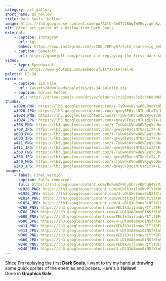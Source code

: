```yaml
---
category: art_gallery
short_name: ds_hollow
title: Dark Souls "Hollow"
image: https://lh3.googleusercontent.com/pw/ACtC-3e8TtC8Wq1WVEuyiqkhRzJMBG5E1bltoaVfXP8XgeyIjOEcdYePtEL70V69HxA7BdrZoo7JSdT6jCNq51uXczwg6wqy4UeW1WAmxAFswf-Uw35CEf8FMX5sKpEouyiyrlwiF_ndU_jlsNCHUU-AXdB-=w1200-h630-no?authuser=0
alt: Pixel art sprite of a Hollow from Dark Souls
external:
    - caption: Instagram
      url: ig
      embed: https://www.instagram.com/p/CDN_78MnyG7/?utm_source=ig_embed&amp;utm_campaign=loading
    - caption: GameJolt
      url: https://gamejolt.com/p/since-i-m-replaying-the-first-dark-souls-i-want-to-try-my-hand-at-ccugxmmg
video:
    - type: Speedpaint
      url: https://www.youtube.com/embed/wfvICYAxCkA?rel=0
palette: DS-34
mirrors:
    - caption: Zip File
      url: /assets/downloads/palettes/ds-34 palette.zip
    - caption: Gdrive Folder
      url: https://drive.google.com/drive/folders/1YiqZw9xL5o2c5XOdpNKhVUp9QVWIPloV?usp=sharing
thumbs:
    w1920_PNG: https://lh3.googleusercontent.com/Y-TyUw4sKVnw86VRyqYcUboQvK0KTQ70lDnaVC0CRrJ1hqWmpg6oX0Av7MILf76Zsycd99W38XpuK5i45YhJ4bFhrMTrgyIml_pFiltvmCMcjcld7-j5m9JR4y5KO4ecZinE7AuDEA=w355
    w1920_JPG: https://lh3.googleusercontent.com/-qvey6FBycsNTUadLxT4-Ei3Nvf9CovfvGT1u2cCBoxtkl-3qCdUqMOF6nhDgDBr4aOQe29UrLm1TFqk2CzqUykjyb-E2w2CWsRka2ii09_2_o7vEEkjPe7ICqx48TM7KccfosK3mQ=w355
    w1024_PNG: https://lh3.googleusercontent.com/Y-TyUw4sKVnw86VRyqYcUboQvK0KTQ70lDnaVC0CRrJ1hqWmpg6oX0Av7MILf76Zsycd99W38XpuK5i45YhJ4bFhrMTrgyIml_pFiltvmCMcjcld7-j5m9JR4y5KO4ecZinE7AuDEA=w284
    w1024_JPG: https://lh3.googleusercontent.com/-qvey6FBycsNTUadLxT4-Ei3Nvf9CovfvGT1u2cCBoxtkl-3qCdUqMOF6nhDgDBr4aOQe29UrLm1TFqk2CzqUykjyb-E2w2CWsRka2ii09_2_o7vEEkjPe7ICqx48TM7KccfosK3mQ=w284
    w768_PNG: https://lh3.googleusercontent.com/Y-TyUw4sKVnw86VRyqYcUboQvK0KTQ70lDnaVC0CRrJ1hqWmpg6oX0Av7MILf76Zsycd99W38XpuK5i45YhJ4bFhrMTrgyIml_pFiltvmCMcjcld7-j5m9JR4y5KO4ecZinE7AuDEA=w213
    w768_JPG: https://lh3.googleusercontent.com/-qvey6FBycsNTUadLxT4-Ei3Nvf9CovfvGT1u2cCBoxtkl-3qCdUqMOF6nhDgDBr4aOQe29UrLm1TFqk2CzqUykjyb-E2w2CWsRka2ii09_2_o7vEEkjPe7ICqx48TM7KccfosK3mQ=w213
    w600_PNG: https://lh3.googleusercontent.com/Y-TyUw4sKVnw86VRyqYcUboQvK0KTQ70lDnaVC0CRrJ1hqWmpg6oX0Av7MILf76Zsycd99W38XpuK5i45YhJ4bFhrMTrgyIml_pFiltvmCMcjcld7-j5m9JR4y5KO4ecZinE7AuDEA=w166
    w600_JPG: https://lh3.googleusercontent.com/-qvey6FBycsNTUadLxT4-Ei3Nvf9CovfvGT1u2cCBoxtkl-3qCdUqMOF6nhDgDBr4aOQe29UrLm1TFqk2CzqUykjyb-E2w2CWsRka2ii09_2_o7vEEkjPe7ICqx48TM7KccfosK3mQ=w166
    w411_PNG: https://lh3.googleusercontent.com/Y-TyUw4sKVnw86VRyqYcUboQvK0KTQ70lDnaVC0CRrJ1hqWmpg6oX0Av7MILf76Zsycd99W38XpuK5i45YhJ4bFhrMTrgyIml_pFiltvmCMcjcld7-j5m9JR4y5KO4ecZinE7AuDEA=w114
    w411_JPG: https://lh3.googleusercontent.com/-qvey6FBycsNTUadLxT4-Ei3Nvf9CovfvGT1u2cCBoxtkl-3qCdUqMOF6nhDgDBr4aOQe29UrLm1TFqk2CzqUykjyb-E2w2CWsRka2ii09_2_o7vEEkjPe7ICqx48TM7KccfosK3mQ=w114
    w360_PNG: https://lh3.googleusercontent.com/Y-TyUw4sKVnw86VRyqYcUboQvK0KTQ70lDnaVC0CRrJ1hqWmpg6oX0Av7MILf76Zsycd99W38XpuK5i45YhJ4bFhrMTrgyIml_pFiltvmCMcjcld7-j5m9JR4y5KO4ecZinE7AuDEA=w100
    w360_JPG: https://lh3.googleusercontent.com/-qvey6FBycsNTUadLxT4-Ei3Nvf9CovfvGT1u2cCBoxtkl-3qCdUqMOF6nhDgDBr4aOQe29UrLm1TFqk2CzqUykjyb-E2w2CWsRka2ii09_2_o7vEEkjPe7ICqx48TM7KccfosK3mQ=w100
    w240_PNG: https://lh3.googleusercontent.com/Y-TyUw4sKVnw86VRyqYcUboQvK0KTQ70lDnaVC0CRrJ1hqWmpg6oX0Av7MILf76Zsycd99W38XpuK5i45YhJ4bFhrMTrgyIml_pFiltvmCMcjcld7-j5m9JR4y5KO4ecZinE7AuDEA=w66
    w240_JPG: https://lh3.googleusercontent.com/-qvey6FBycsNTUadLxT4-Ei3Nvf9CovfvGT1u2cCBoxtkl-3qCdUqMOF6nhDgDBr4aOQe29UrLm1TFqk2CzqUykjyb-E2w2CWsRka2ii09_2_o7vEEkjPe7ICqx48TM7KccfosK3mQ=w66
images:
    - label: Final Version
      caption: Fully rendered.
      full: https://lh3.googleusercontent.com/RuRwhZFWjybbrvyEWcqH4YvV3qg65VixBFVvpdGpJnDjTo3tnYiVmJgL5hzMKaoHVVDA9T1AmaywTkmeas5ycgJDWZP3_ceTYve1rqJmxjtF5Vy3YkWFqflf46cGZVUX4fV609wZHQ=w1080-h1080
      w1920_PNG: https://lh3.googleusercontent.com/VEbIk3xjlomWvPIYlt8FyMuyn0axiU3wLt4PmI6ed41wGzjPDBY9Nx5u1c8s0ACqyfTxcr7wY_4QWJRhUVE6wrXYK7cGz0ECVaRbxkM3Z3CkouMiHpkhYpn-PKuas8ZGLTP_HgyRUg=w850
      w1920_JPG: https://lh3.googleusercontent.com/4-uDlQXd8mnx0iNSfXlnSTr0zTGiugvhygUnwj4YXpP-FNVp17sHxZqfMlJNRSzzcUIeKiAHhqWSZmzcKTY_mgxD5VEqIHyqTIaHOjygqjXOutcDwp75lVIBco1FZTac6AXtV2Kgjg=w850
      w1024_PNG: https://lh3.googleusercontent.com/VEbIk3xjlomWvPIYlt8FyMuyn0axiU3wLt4PmI6ed41wGzjPDBY9Nx5u1c8s0ACqyfTxcr7wY_4QWJRhUVE6wrXYK7cGz0ECVaRbxkM3Z3CkouMiHpkhYpn-PKuas8ZGLTP_HgyRUg=w711
      w1024_JPG: https://lh3.googleusercontent.com/4-uDlQXd8mnx0iNSfXlnSTr0zTGiugvhygUnwj4YXpP-FNVp17sHxZqfMlJNRSzzcUIeKiAHhqWSZmzcKTY_mgxD5VEqIHyqTIaHOjygqjXOutcDwp75lVIBco1FZTac6AXtV2Kgjg=w711
      w768_PNG: https://lh3.googleusercontent.com/VEbIk3xjlomWvPIYlt8FyMuyn0axiU3wLt4PmI6ed41wGzjPDBY9Nx5u1c8s0ACqyfTxcr7wY_4QWJRhUVE6wrXYK7cGz0ECVaRbxkM3Z3CkouMiHpkhYpn-PKuas8ZGLTP_HgyRUg=w533
      w768_JPG: https://lh3.googleusercontent.com/4-uDlQXd8mnx0iNSfXlnSTr0zTGiugvhygUnwj4YXpP-FNVp17sHxZqfMlJNRSzzcUIeKiAHhqWSZmzcKTY_mgxD5VEqIHyqTIaHOjygqjXOutcDwp75lVIBco1FZTac6AXtV2Kgjg=w533
      w600_PNG: https://lh3.googleusercontent.com/VEbIk3xjlomWvPIYlt8FyMuyn0axiU3wLt4PmI6ed41wGzjPDBY9Nx5u1c8s0ACqyfTxcr7wY_4QWJRhUVE6wrXYK7cGz0ECVaRbxkM3Z3CkouMiHpkhYpn-PKuas8ZGLTP_HgyRUg=w416
      w600_JPG: https://lh3.googleusercontent.com/4-uDlQXd8mnx0iNSfXlnSTr0zTGiugvhygUnwj4YXpP-FNVp17sHxZqfMlJNRSzzcUIeKiAHhqWSZmzcKTY_mgxD5VEqIHyqTIaHOjygqjXOutcDwp75lVIBco1FZTac6AXtV2Kgjg=w416
      w411_PNG: https://lh3.googleusercontent.com/VEbIk3xjlomWvPIYlt8FyMuyn0axiU3wLt4PmI6ed41wGzjPDBY9Nx5u1c8s0ACqyfTxcr7wY_4QWJRhUVE6wrXYK7cGz0ECVaRbxkM3Z3CkouMiHpkhYpn-PKuas8ZGLTP_HgyRUg=w285
      w411_JPG: https://lh3.googleusercontent.com/4-uDlQXd8mnx0iNSfXlnSTr0zTGiugvhygUnwj4YXpP-FNVp17sHxZqfMlJNRSzzcUIeKiAHhqWSZmzcKTY_mgxD5VEqIHyqTIaHOjygqjXOutcDwp75lVIBco1FZTac6AXtV2Kgjg=w285
      w360_PNG: https://lh3.googleusercontent.com/VEbIk3xjlomWvPIYlt8FyMuyn0axiU3wLt4PmI6ed41wGzjPDBY9Nx5u1c8s0ACqyfTxcr7wY_4QWJRhUVE6wrXYK7cGz0ECVaRbxkM3Z3CkouMiHpkhYpn-PKuas8ZGLTP_HgyRUg=w250
      w360_JPG: https://lh3.googleusercontent.com/4-uDlQXd8mnx0iNSfXlnSTr0zTGiugvhygUnwj4YXpP-FNVp17sHxZqfMlJNRSzzcUIeKiAHhqWSZmzcKTY_mgxD5VEqIHyqTIaHOjygqjXOutcDwp75lVIBco1FZTac6AXtV2Kgjg=w250
      w240_PNG: https://lh3.googleusercontent.com/VEbIk3xjlomWvPIYlt8FyMuyn0axiU3wLt4PmI6ed41wGzjPDBY9Nx5u1c8s0ACqyfTxcr7wY_4QWJRhUVE6wrXYK7cGz0ECVaRbxkM3Z3CkouMiHpkhYpn-PKuas8ZGLTP_HgyRUg=w166
      w240_JPG: https://lh3.googleusercontent.com/4-uDlQXd8mnx0iNSfXlnSTr0zTGiugvhygUnwj4YXpP-FNVp17sHxZqfMlJNRSzzcUIeKiAHhqWSZmzcKTY_mgxD5VEqIHyqTIaHOjygqjXOutcDwp75lVIBco1FZTac6AXtV2Kgjg=w166
---
```


Since I'm replaying the first **Dark Souls**, I want to try my hand at drawing some quick sprites of the enemies and bosses. Here's a **Hollow**!    
Done in **Graphics Gale**.
